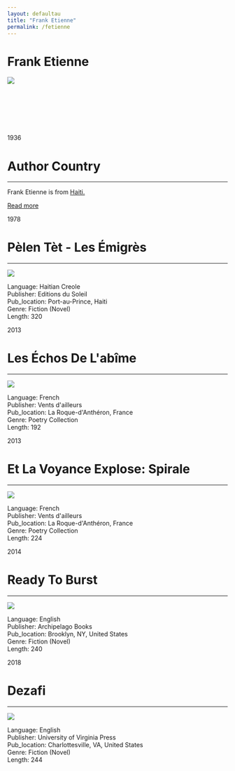 ```yaml
---
layout: defaultau
title: "Frank Etienne"
permalink: /fetienne
---
```

<!-- partial:index.partial.html -->
<div class="content">
    <h1>Frank Etienne</h1>
    <div class="quote">
        <div><img src="https://upload.wikimedia.org/wikipedia/commons/5/53/Jean_Laposte_2.jpg" class="logo"></div>
    </div>
    <div class="timeline">
        <div style="padding-bottom:100px;"></div>
        <div class="block">
            <div class="date right"><p class="right"> 1936 </p></div>
            <div class="dot"></div>
            <div class="left first">
            <div class="author_country">
                <h1>Author Country</h1><hr>
          <div class="aclocation">  <p>Frank Etienne is from <a href="http://localhost:4000/5">Haiti.</a></p> </div>
              <div class="acreadmore">  <a href="https://en.wikipedia.org/wiki/Frankétienne" target="_blank">Read more</a></div>
            </div>
            </div>
        </div>
        <div class="block">
            <div class="date left"><p class="left">1978</p></div>
            <div class="dot"></div>
            <div class="right">
                <h1>Pèlen Tèt - Les Émigrès</h1><hr>
                <p><img src="https://files.gandi.ws/bc/fb/bcfb3e8e-30a3-4d69-8bbf-5421d36135ba.jpg"></p>
                <p>Language: Haitian Creole<br/>
                Publisher: Editions du Soleil<br/>
                Pub_location: Port-au-Prince, Haiti<br/>
                Genre: Fiction (Novel)<br/>
                Length: 320</p>
            </div>
        </div>
        <div class="block">
            <div class="date right"><p class="right">2013</p></div>
            <div class="dot"></div>
            <div class="left hide">
                <h1>Les Échos De L'abîme</h1><hr>
                <p><img src="https://static.fnac-static.com/multimedia/Images/FR/NR/3c/57/51/5330748/1540-1/tsp20140303140102/Les-echos-de-l-abime.jpg"></p>
                <p>Language: French<br/>
                Publisher: Vents d'ailleurs<br/>
                Pub_location: La Roque-d'Anthéron, France<br/>
                Genre: Poetry Collection<br/>
                Length: 192</p>
            </div>
        </div>
        <div class="block">
            <div class="date left"><p class="left">2013</p></div>
            <div class="dot"></div>
            <div class="right hide">
                <h1>Et La Voyance Explose: Spirale</h1><hr>
                <p><img src="https://ec56229aec51f1baff1d-185c3068e22352c56024573e929788ff.ssl.cf1.rackcdn.com/attachments/large/1/1/3/002863113.jpg"></p>
                <p>Language: French<br/>
                Publisher: Vents d'ailleurs<br/>
                Pub_location: La Roque-d'Anthéron, France<br/>
                Genre: Poetry Collection<br/>
                Length: 224</p>
            </div>
        </div>
        <div class="block">
            <div class="date right"><p class="right">2014</p></div>
            <div class="dot"></div>
            <div class="left hide">
                <h1>Ready To Burst</h1><hr>
                <p><img src="https://m.media-amazon.com/images/I/61Z0OmRR32L._SX479_BO1,204,203,200_.jpg"></p>
                <p>
                Language: English<br/>
                Publisher: Archipelago Books<br/>
                Pub_location: Brooklyn, NY, United States<br/>
                Genre: Fiction (Novel)<br/>
                Length: 240</p>
            </div>
        </div>
        <div class="block">
            <div class="date left"><p class="left">2018</p></div>
            <div class="dot"></div>
            <div class="right hide">
                <h1>Dezafi</h1><hr>
                <p><img src="https://encrypted-tbn2.gstatic.com/images?q=tbn:ANd9GcRKVEwmYZPDT-gA38ZyiHd9UI2A3Vu90kKRKTjXcY0KNnz0f7Fc"></p>
                <p>Language: English<br/>
                Publisher: University of Virginia Press<br/>
                Pub_location: Charlottesville, VA, United States<br/>
                Genre: Fiction (Novel)<br/>
                Length: 244</p>
            </div>
        </div>
